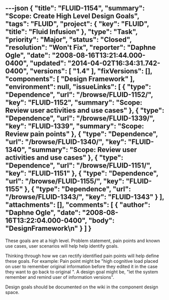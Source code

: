 ---json
{
  "title": "FLUID-1154",
  "summary": "Scope:  Create High Level Design Goals",
  "tags": "FLUID",
  "project": {
    "key": "FLUID",
    "title": "Fluid Infusion"
  },
  "type": "Task",
  "priority": "Major",
  "status": "Closed",
  "resolution": "Won't Fix",
  "reporter": "Daphne Ogle",
  "date": "2008-08-16T13:21:44.000-0400",
  "updated": "2014-04-02T16:34:31.742-0400",
  "versions": [
    "1.4"
  ],
  "fixVersions": [],
  "components": [
    "Design Framework"
  ],
  "environment": null,
  "issueLinks": [
    {
      "type": "Dependence",
      "url": "/browse/FLUID-1152/",
      "key": "FLUID-1152",
      "summary": "Scope: Review user activities and use cases"
    },
    {
      "type": "Dependence",
      "url": "/browse/FLUID-1339/",
      "key": "FLUID-1339",
      "summary": "Scope:  Review pain points"
    },
    {
      "type": "Dependence",
      "url": "/browse/FLUID-1340/",
      "key": "FLUID-1340",
      "summary": "Scope: Review user activities and use cases"
    },
    {
      "type": "Dependence",
      "url": "/browse/FLUID-1151/",
      "key": "FLUID-1151"
    },
    {
      "type": "Dependence",
      "url": "/browse/FLUID-1155/",
      "key": "FLUID-1155"
    },
    {
      "type": "Dependence",
      "url": "/browse/FLUID-1343/",
      "key": "FLUID-1343"
    }
  ],
  "attachments": [],
  "comments": [
    {
      "author": "Daphne Ogle",
      "date": "2008-08-16T13:22:04.000-0400",
      "body": "DesignFramework\n"
    }
  ]
}
---
These goals are at a high level.  Problem statement, pain points and known use cases, user scenarios will help help identify goals.

Thinking through how we can rectify identified pain points will help define these goals.  For example:  Pain point might be "high cognitive load placed on user to remember original information before they edited it in the case they want to go back to original ".   A design goal might be, "let the system remember and remind user of information versions". &#x20;

Design goals should be documented on the wiki in the component design space.

        